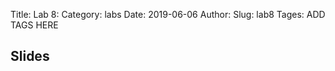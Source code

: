 Title: Lab 8:
Category: labs
Date: 2019-06-06
Author: 
Slug: lab8
Tages: ADD TAGS HERE


## Slides
<!-- - [PDF | Lecture 1: Description]({attach}presentation/Lecture1_Data.pdf) -->